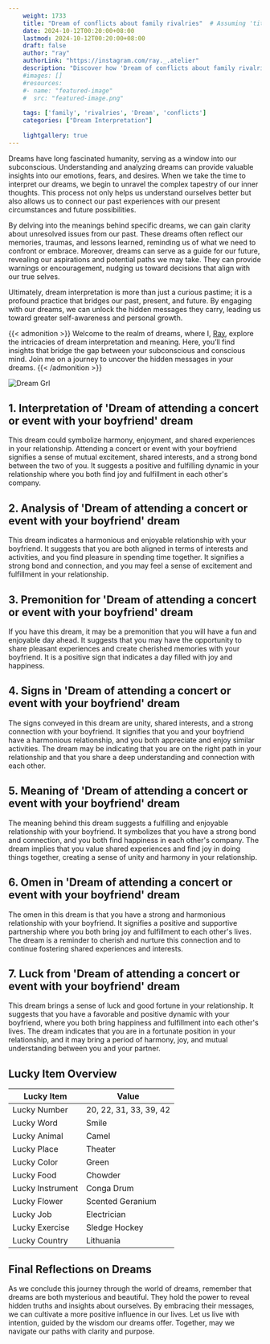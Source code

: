 ```yaml
---
    weight: 1733
    title: "Dream of conflicts about family rivalries"  # Assuming 'title' column exists
    date: 2024-10-12T00:20:00+08:00
    lastmod: 2024-10-12T00:20:00+08:00
    draft: false
    author: "ray"
    authorLink: "https://instagram.com/ray._.atelier"
    description: "Discover how 'Dream of conflicts about family rivalries' can interpret your future and uncover its significant meanings in your life."
    #images: []
    #resources:
    #- name: "featured-image"
    #  src: "featured-image.png"
    
    tags: ['family', 'rivalries', 'Dream', 'conflicts']
    categories: ["Dream Interpretation"]
    
    lightgallery: true
---
```

    
Dreams have long fascinated humanity, serving as a window into our subconscious. Understanding and analyzing dreams can provide valuable insights into our emotions, fears, and desires. When we take the time to interpret our dreams, we begin to unravel the complex tapestry of our inner thoughts. This process not only helps us understand ourselves better but also allows us to connect our past experiences with our present circumstances and future possibilities.

By delving into the meanings behind specific dreams, we can gain clarity about unresolved issues from our past. These dreams often reflect our memories, traumas, and lessons learned, reminding us of what we need to confront or embrace. Moreover, dreams can serve as a guide for our future, revealing our aspirations and potential paths we may take. They can provide warnings or encouragement, nudging us toward decisions that align with our true selves.

Ultimately, dream interpretation is more than just a curious pastime; it is a profound practice that bridges our past, present, and future. By engaging with our dreams, we can unlock the hidden messages they carry, leading us toward greater self-awareness and personal growth.

{{< admonition >}}
Welcome to the realm of dreams, where I, [Ray](https://instagram.com/ray._.atelier), explore the intricacies of dream interpretation and meaning. Here, you’ll find insights that bridge the gap between your subconscious and conscious mind. Join me on a journey to uncover the hidden messages in your dreams.
{{< /admonition >}}

![Dream Grl](https://cdn.pixabay.com/photo/2017/11/02/03/35/gothic-2910057_1280.jpg "Dream Grl")

## 1. Interpretation of 'Dream of attending a concert or event with your boyfriend' dream

This dream could symbolize harmony, enjoyment, and shared experiences in your relationship. Attending a concert or event with your boyfriend signifies a sense of mutual excitement, shared interests, and a strong bond between the two of you. It suggests a positive and fulfilling dynamic in your relationship where you both find joy and fulfillment in each other's company.

## 2. Analysis of 'Dream of attending a concert or event with your boyfriend' dream

This dream indicates a harmonious and enjoyable relationship with your boyfriend. It suggests that you are both aligned in terms of interests and activities, and you find pleasure in spending time together. It signifies a strong bond and connection, and you may feel a sense of excitement and fulfillment in your relationship.

## 3. Premonition for 'Dream of attending a concert or event with your boyfriend' dream

If you have this dream, it may be a premonition that you will have a fun and enjoyable day ahead. It suggests that you may have the opportunity to share pleasant experiences and create cherished memories with your boyfriend. It is a positive sign that indicates a day filled with joy and happiness.

## 4. Signs in 'Dream of attending a concert or event with your boyfriend' dream

The signs conveyed in this dream are unity, shared interests, and a strong connection with your boyfriend. It signifies that you and your boyfriend have a harmonious relationship, and you both appreciate and enjoy similar activities. The dream may be indicating that you are on the right path in your relationship and that you share a deep understanding and connection with each other.

## 5. Meaning of 'Dream of attending a concert or event with your boyfriend' dream

The meaning behind this dream suggests a fulfilling and enjoyable relationship with your boyfriend. It symbolizes that you have a strong bond and connection, and you both find happiness in each other's company. The dream implies that you value shared experiences and find joy in doing things together, creating a sense of unity and harmony in your relationship.

## 6. Omen in 'Dream of attending a concert or event with your boyfriend' dream

The omen in this dream is that you have a strong and harmonious relationship with your boyfriend. It signifies a positive and supportive partnership where you both bring joy and fulfillment to each other's lives. The dream is a reminder to cherish and nurture this connection and to continue fostering shared experiences and interests.

## 7. Luck from 'Dream of attending a concert or event with your boyfriend' dream

This dream brings a sense of luck and good fortune in your relationship. It suggests that you have a favorable and positive dynamic with your boyfriend, where you both bring happiness and fulfillment into each other's lives. The dream indicates that you are in a fortunate position in your relationship, and it may bring a period of harmony, joy, and mutual understanding between you and your partner.

## Lucky Item Overview
| Lucky Item          | Value              |
|---------------|--------------------|
| Lucky Number        | 20, 22, 31, 33, 39, 42  |
| Lucky Word          | Smile |
| Lucky Animal        | Camel |
| Lucky Place         | Theater     |
| Lucky Color         | Green     |
| Lucky Food          | Chowder      |
| Lucky Instrument    | Conga Drum |
| Lucky Flower        | Scented Geranium    |
| Lucky Job           | Electrician       |
| Lucky Exercise      | Sledge Hockey  |
| Lucky Country       | Lithuania    |


##  Final Reflections on Dreams

As we conclude this journey through the world of dreams, remember that dreams are both mysterious and beautiful. They hold the power to reveal hidden truths and insights about ourselves. By embracing their messages, we can cultivate a more positive influence in our lives. Let us live with intention, guided by the wisdom our dreams offer. Together, may we navigate our paths with clarity and purpose.

